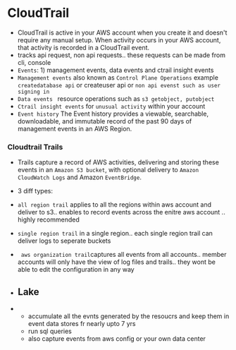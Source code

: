 # CloudTrail

- CloudTrail is active in your AWS account when you create it and doesn't require any manual setup. When activity occurs in your AWS account, that activity is recorded in a CloudTrail event.
- tracks api request, non api requests.. these requests can be made from cli, console
- ```Events```: 1) management events, data events and ctrail insight events
- ```Management events``` also known as ```Control Plane Operations``` example ```createdatabase api```  or createuser api or ```non api evenst such as user signing in```
- ```Data events ``` resource operations such as ```s3 getobject, putobject```
- ```Ctrail insight events``` for ```unusual activity``` within your account
- ```Event history``` The Event history provides a viewable, searchable, downloadable, and immutable record of the past 90 days of management events in an AWS Region.

### Cloudtrail Trails
- Trails capture a record of AWS activities, delivering and storing these events in an ```Amazon S3 bucket```, with optional delivery to ```Amazon CloudWatch Logs``` and Amazon  ```EventBridge```.
- 3 diff types:
- ```all region trail``` applies to all the regions within aws account and deliver to s3.. enables to record events across the enitre aws account .. highly recommended
- ```single region trail``` in a single region.. each single region trail can deliver logs to seperate buckets
- ``` aws organization trail```captures all events from all accounts.. member accounts will only have the view of log files and trails.. they wont be able to edit the configuration in any way

- ## Lake
- - accumulate all the evnts generated by the resoucrs and keep them in event data stores fr nearly upto 7 yrs
  - run sql queries
  - also capture events from aws config or your own data center
  
